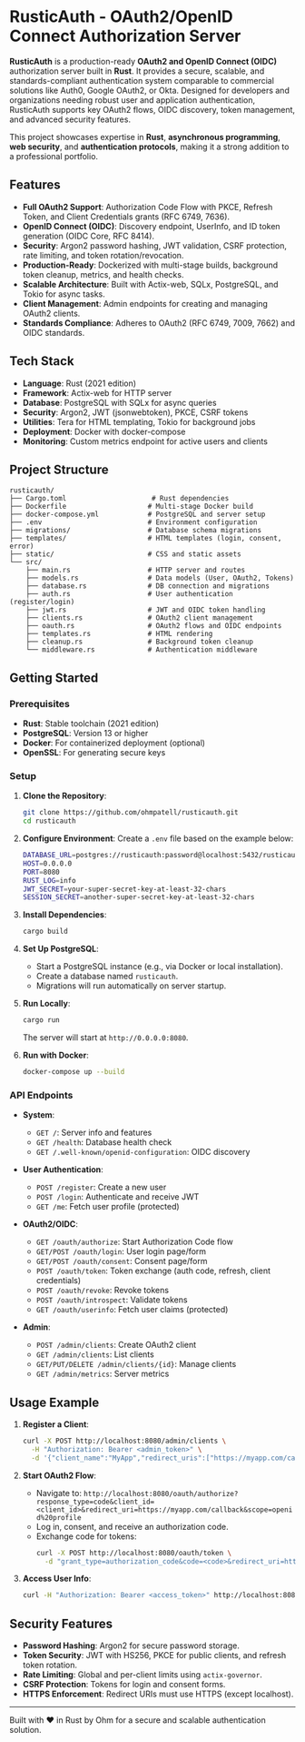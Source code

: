 # RusticAuth - OAuth2/OpenID Connect Authorization Server

**RusticAuth** is a production-ready **OAuth2 and OpenID Connect (OIDC)** authorization server built in **Rust**. It provides a secure, scalable, and standards-compliant authentication system comparable to commercial solutions like Auth0, Google OAuth2, or Okta. Designed for developers and organizations needing robust user and application authentication, RusticAuth supports key OAuth2 flows, OIDC discovery, token management, and advanced security features.

This project showcases expertise in **Rust**, **asynchronous programming**, **web security**, and **authentication protocols**, making it a strong addition to a professional portfolio.

## Features

- **Full OAuth2 Support**: Authorization Code Flow with PKCE, Refresh Token, and Client Credentials grants (RFC 6749, 7636).
- **OpenID Connect (OIDC)**: Discovery endpoint, UserInfo, and ID token generation (OIDC Core, RFC 8414).
- **Security**: Argon2 password hashing, JWT validation, CSRF protection, rate limiting, and token rotation/revocation.
- **Production-Ready**: Dockerized with multi-stage builds, background token cleanup, metrics, and health checks.
- **Scalable Architecture**: Built with Actix-web, SQLx, PostgreSQL, and Tokio for async tasks.
- **Client Management**: Admin endpoints for creating and managing OAuth2 clients.
- **Standards Compliance**: Adheres to OAuth2 (RFC 6749, 7009, 7662) and OIDC standards.

## Tech Stack

- **Language**: Rust (2021 edition)
- **Framework**: Actix-web for HTTP server
- **Database**: PostgreSQL with SQLx for async queries
- **Security**: Argon2, JWT (jsonwebtoken), PKCE, CSRF tokens
- **Utilities**: Tera for HTML templating, Tokio for background jobs
- **Deployment**: Docker with docker-compose
- **Monitoring**: Custom metrics endpoint for active users and clients

## Project Structure

```
rusticauth/
├── Cargo.toml                     # Rust dependencies
├── Dockerfile                    # Multi-stage Docker build
├── docker-compose.yml            # PostgreSQL and server setup
├── .env                          # Environment configuration
├── migrations/                   # Database schema migrations
├── templates/                    # HTML templates (login, consent, error)
├── static/                       # CSS and static assets
└── src/
    ├── main.rs                   # HTTP server and routes
    ├── models.rs                 # Data models (User, OAuth2, Tokens)
    ├── database.rs               # DB connection and migrations
    ├── auth.rs                   # User authentication (register/login)
    ├── jwt.rs                    # JWT and OIDC token handling
    ├── clients.rs                # OAuth2 client management
    ├── oauth.rs                  # OAuth2 flows and OIDC endpoints
    ├── templates.rs              # HTML rendering
    ├── cleanup.rs                # Background token cleanup
    └── middleware.rs             # Authentication middleware
```

## Getting Started

### Prerequisites

- **Rust**: Stable toolchain (2021 edition)
- **PostgreSQL**: Version 13 or higher
- **Docker**: For containerized deployment (optional)
- **OpenSSL**: For generating secure keys

### Setup

1. **Clone the Repository**:
   ```bash
   git clone https://github.com/ohmpatell/rusticauth.git
   cd rusticauth
   ```

2. **Configure Environment**:
   Create a `.env` file based on the example below:
   ```bash
   DATABASE_URL=postgres://rusticauth:password@localhost:5432/rusticauth
   HOST=0.0.0.0
   PORT=8080
   RUST_LOG=info
   JWT_SECRET=your-super-secret-key-at-least-32-chars
   SESSION_SECRET=another-super-secret-key-at-least-32-chars
   ```

3. **Install Dependencies**:
   ```bash
   cargo build
   ```

4. **Set Up PostgreSQL**:
   - Start a PostgreSQL instance (e.g., via Docker or local installation).
   - Create a database named `rusticauth`.
   - Migrations will run automatically on server startup.

5. **Run Locally**:
   ```bash
   cargo run
   ```
   The server will start at `http://0.0.0.0:8080`.

6. **Run with Docker**:
   ```bash
   docker-compose up --build
   ```

### API Endpoints

- **System**:
  - `GET /`: Server info and features
  - `GET /health`: Database health check
  - `GET /.well-known/openid-configuration`: OIDC discovery

- **User Authentication**:
  - `POST /register`: Create a new user
  - `POST /login`: Authenticate and receive JWT
  - `GET /me`: Fetch user profile (protected)

- **OAuth2/OIDC**:
  - `GET /oauth/authorize`: Start Authorization Code flow
  - `GET/POST /oauth/login`: User login page/form
  - `GET/POST /oauth/consent`: Consent page/form
  - `POST /oauth/token`: Token exchange (auth code, refresh, client credentials)
  - `POST /oauth/revoke`: Revoke tokens
  - `POST /oauth/introspect`: Validate tokens
  - `GET /oauth/userinfo`: Fetch user claims (protected)

- **Admin**:
  - `POST /admin/clients`: Create OAuth2 client
  - `GET /admin/clients`: List clients
  - `GET/PUT/DELETE /admin/clients/{id}`: Manage clients
  - `GET /admin/metrics`: Server metrics

## Usage Example

1. **Register a Client**:
   ```bash
   curl -X POST http://localhost:8080/admin/clients \
     -H "Authorization: Bearer <admin_token>" \
     -d '{"client_name":"MyApp","redirect_uris":["https://myapp.com/callback"]}'
   ```

2. **Start OAuth2 Flow**:
   - Navigate to: `http://localhost:8080/oauth/authorize?response_type=code&client_id=<client_id>&redirect_uri=https://myapp.com/callback&scope=openid%20profile`
   - Log in, consent, and receive an authorization code.
   - Exchange code for tokens:
     ```bash
     curl -X POST http://localhost:8080/oauth/token \
       -d "grant_type=authorization_code&code=<code>&redirect_uri=https://myapp.com/callback&client_id=<client_id>&client_secret=<client_secret>"
     ```

3. **Access User Info**:
   ```bash
   curl -H "Authorization: Bearer <access_token>" http://localhost:8080/oauth/userinfo
   ```

## Security Features

- **Password Hashing**: Argon2 for secure password storage.
- **Token Security**: JWT with HS256, PKCE for public clients, and refresh token rotation.
- **Rate Limiting**: Global and per-client limits using `actix-governor`.
- **CSRF Protection**: Tokens for login and consent forms.
- **HTTPS Enforcement**: Redirect URIs must use HTTPS (except localhost).

---

Built with ❤️ in Rust by Ohm for a secure and scalable authentication solution.
